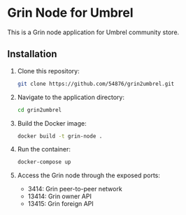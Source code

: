# Grin Node for Umbrel

This is a Grin node application for Umbrel community store.

## Installation

1. Clone this repository:
   ```bash
   git clone https://github.com/54876/grin2umbrel.git
   ```

2. Navigate to the application directory:
   ```bash
   cd grin2umbrel
   ```

3. Build the Docker image:
   ```bash
   docker build -t grin-node .
   ```

4. Run the container:
   ```bash
   docker-compose up
   ```

5. Access the Grin node through the exposed ports:
   - 3414: Grin peer-to-peer network
   - 13414: Grin owner API
   - 13415: Grin foreign API

